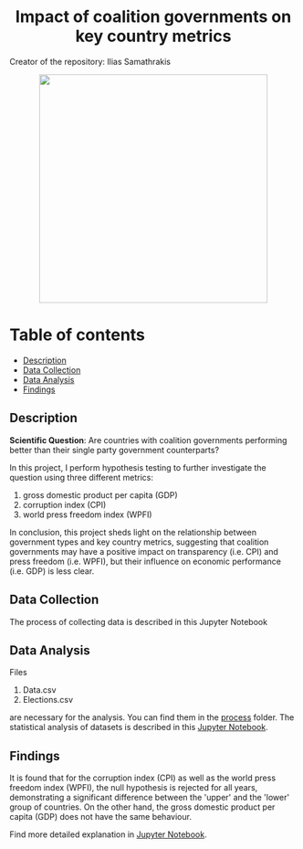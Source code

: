 <h1 align="center">Impact of coalition governments on key country metrics</h1>
Creator of the repository: Ilias Samathrakis

<p align="center">
  <img src="https://github.com/isamathr/coalition-governments/assets/134223309/d23d1e73-4384-4426-8c0a-523c0d9e1920" width="400">
</p>

# Table of contents

* [Description](#description)
* [Data Collection](#collection)
* [Data Analysis](#analysis)
* [Findings](#findings)


## Description <a name="description"></a>

**Scientific Question**: Are countries with coalition governments performing better than their single party government counterparts?

In this project, I perform hypothesis testing to further investigate the question using three different metrics:

1. gross domestic product per capita (GDP) 
2. corruption index (CPI)
3. world press freedom index (WPFI)

In conclusion, this project sheds light on the relationship between government types and key country metrics, suggesting that coalition governments may have a positive impact on transparency (i.e. CPI) and press freedom (i.e. WPFI), but their influence on economic performance (i.e. GDP) is less clear.

## Data Collection <a name="collection"></a>

The process of collecting data is described in this Jupyter Notebook

## Data Analysis <a name="analysis"></a>

Files 
1. Data.csv
2. Elections.csv

are necessary for the analysis. You can find them in the [process](https://github.com/isamathr/coalition-governments/blob/main/process/) folder.
The statistical analysis of datasets is described in this [Jupyter Notebook](https://github.com/isamathr/coalition-governments/blob/main/process/analyzing_datasets.ipynb).

## Findings <a name="findings"></a>

It is found that for the corruption index (CPI) as well as the world press freedom index (WPFI), the null hypothesis is rejected for all years, demonstrating a significant difference between the 'upper' and the 'lower' group of countries. On the other hand, the gross domestic product per capita (GDP) does not have the same behaviour.

Find more detailed explanation in [Jupyter Notebook](https://github.com/isamathr/coalition-governments/blob/main/process/analyzing_datasets.ipynb).
